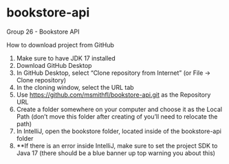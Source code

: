 # bookstore-api
Group 26 - Bookstore API

How to download project from GitHub
1.	Make sure to have JDK 17 installed
2.	Download GitHub Desktop
3.	In GitHub Desktop, select “Clone repository from Internet” (or File -> Clone repository)
4.	In the cloning window, select the URL tab
5.	Use https://github.com/msmithfl/bookstore-api.git as the Repository URL
6.	Create a folder somewhere on your computer and choose it as the Local Path (don’t move this folder after creating of you’ll need to relocate the path)
7.	In IntelliJ, open the bookstore folder, located inside of the bookstore-api folder
8.	**If there is an error inside IntelliJ, make sure to set the project SDK to Java 17 (there should be a blue banner up top warning you about this)

